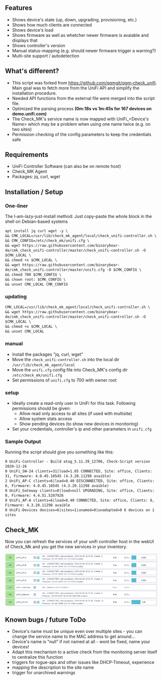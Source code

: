 ## Features
* Shows device's state (up, down, upgrading, provisioning, etc.)
* Shows how much clients are connected
* Shows device's load
* Shows firmware as well as whetcher newer firmware is avaiable and displays that
* Shows controller's version
* Manual status-mapping (e.g. should newer firmware trigger a warning?)
* Multi-site support / autodetection


## What's different?
* This script was forked from https://github.com/qgmgit/qgm-check_unifi. Main goal was to fetch more from the UniFi API and simplify the installation procedure.
* Needed API functions from the external file were merged into the script file.
* Optimized the parsing process **(0m:18s vs 1m:45s for 167 devices on demo.unifi.com)**
* The Check_MK's service name is now mapped with UniFi_<Device's Name> which may be a problem when using one name twice (e.g. on two sites)
* Permission checking of the config parameters to keep the credentials safe

## Requirements 
* UniFi Controller Software (can also be on remote host)
* Check_MK Agent
* Packages: jq, curl, wget

## Installation / Setup

### One-liner
The I-am-lazy-just-install method: Just copy-paste the whole block in the shell on Debian-based systems
```
apt install jq curl wget -y \
&& CMK_LOCAL=/usr/lib/check_mk_agent/local/check_unifi-controller.sh \
&& CMK_CONFIG=/etc/check_mk/unifi.cfg \
&& wget https://raw.githubusercontent.com/binarybear-de/cmk_check_unifi-controller/master/check_unifi-controller.sh -O $CMK_LOCAL \
&& chmod +x $CMK_LOCAL \
&& wget https://raw.githubusercontent.com/binarybear-de/cmk_check_unifi-controller/master/unifi.cfg -O $CMK_CONFIG \
&& chmod 700 $CMK_CONFIG \
&& chown root: $CMK_CONFIG \
&& unset CMK_LOCAL CMK_CONFIG
```

### updating
```
CMK_LOCAL=/usr/lib/check_mk_agent/local/check_unifi-controller.sh \
&& wget https://raw.githubusercontent.com/binarybear-de/cmk_check_unifi-controller/master/check_unifi-controller.sh -O $CMK_LOCAL \
&& chmod +x $CMK_LOCAL \
&& unset CMK_LOCAL
```

### manual
* Install the packages "jq, curl, wget"
* Move the ```check_unifi-controller.sh``` into the local dir ```/usr/lib/check_mk_agent/local``` 
* Move the ```unifi.cfg``` config file into Check_MK's config dir ```/etc/check_mk/unifi.cfg```
* Set permissions of ```unifi.cfg``` to 700 with owner root

### setup
* Ideally create a read-only user in UniFi for this task. Following permissions should be given:
  * Allow read only access to all sites (if used with multisite)
  * Allow system stats access
  * Show pending devices (to show new devices in monitoring)
* Set your credentials, controller's ip and other parameters in ```unifi.cfg```

### Sample Output

Running the script should give you something like this:
```
0 UniFi-Controller - Build atag_5.11.39_12706, Check-Script version 2020-12-26
0 UniFi_SW-24 clients=31|load=1.05 CONNECTED, Site: office, Clients: 31, Firmware: 4.0.45.10545 (4.3.20.11298 avaible)
2 UniFi_AP-C clients=6|load=0.40 DISCONNECTED, Site: office, Clients: 6, Firmware: 4.0.45.10545 (4.3.20.11298 avaible)
0 UniFi_Gateway clients=0|load=null UPGRADING, Site: office, Clients: 0, Firmware: 4.4.51.5287926
0 UniFi_AP-A clients=6|load=0.40 CONNECTED, Site: office, Clients: 6, Firmware: 4.3.20.11298 avaible
0 UniFi-Devices devices=6|sites=1|unamed=0|unadopted=0 6 devices on 1 sites
```

## Check_MK

Now you can refresh the services of your unifi controller host in the webUI of Check_Mk and you get the new services in your inventory.

![Screenshot of check_mk](https://github.com/binarybear-de/cmk_check_unifi-controller/blob/master/example1.png)

## Known bugs / future ToDo

* Device's name must be unique even over multiple sites - you can change the service name to the MAC address to get around...
* Device's name is "null" if not named at all - wont be fixed, name your devices!
* Adapt this mechanism to a active check from the monitoring server itself to centralize this function
* triggers for rogue-aps and other issues like DHCP-Timeout, experience
* mapping the description to the site name
* trigger for unarchived warnings
